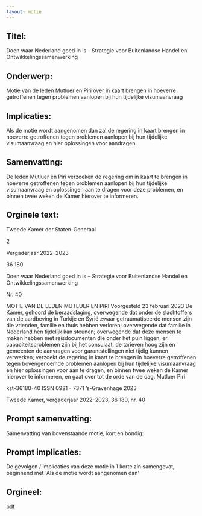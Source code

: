 ```yaml
---
layout: motie
---
```

## Titel:
Doen waar Nederland goed in is - Strategie voor Buitenlandse Handel en Ontwikkelingssamenwerking
## Onderwerp:
Motie van de leden Mutluer en Piri over in kaart brengen in hoeverre getroffenen tegen problemen aanlopen bij hun tijdelijke visumaanvraag
## Implicaties:

Als de motie wordt aangenomen dan zal de regering in kaart brengen in hoeverre getroffenen tegen problemen aanlopen bij hun tijdelijke visumaanvraag en hier oplossingen voor aandragen.
## Samenvatting:

De leden Mutluer en Piri verzoeken de regering om in kaart te brengen in hoeverre getroffenen tegen problemen aanlopen bij hun tijdelijke visumaanvraag en oplossingen aan te dragen voor deze problemen, en binnen twee weken de Kamer hierover te informeren.
## Orginele text:


Tweede Kamer der Staten-Generaal

2

Vergaderjaar 2022–2023

36 180

Doen waar Nederland goed in is – Strategie voor
Buitenlandse Handel en
Ontwikkelingssamenwerking

Nr. 40

MOTIE VAN DE LEDEN MUTLUER EN PIRI
Voorgesteld 23 februari 2023
De Kamer,
gehoord de beraadslaging,
overwegende dat onder de slachtoffers van de aardbeving in Turkije en
Syrië zwaar getraumatiseerde mensen zijn die vrienden, familie en thuis
hebben verloren;
overwegende dat familie in Nederland hen tijdelijk kan steunen;
overwegende dat deze mensen te maken hebben met reisdocumenten die
onder het puin liggen, er capaciteitsproblemen zijn bij het consulaat, de
tarieven hoog zijn en gemeenten de aanvragen voor garantstellingen niet
tijdig kunnen verwerken;
verzoekt de regering in kaart te brengen in hoeverre getroffenen tegen
bovengenoemde problemen aanlopen bij hun tijdelijke visumaanvraag en
hier oplossingen voor aan te dragen, en binnen twee weken de Kamer
hierover te informeren,
en gaat over tot de orde van de dag.
Mutluer
Piri

kst-36180-40
ISSN 0921 - 7371
’s-Gravenhage 2023

Tweede Kamer, vergaderjaar 2022–2023, 36 180, nr. 40


## Prompt samenvatting:
Samenvatting van bovenstaande motie, kort en bondig:


## Prompt implicaties:
De gevolgen / implicaties van deze motie in 1 korte zin samengevat, beginnend met 'Als de motie wordt aangenomen dan' 

## Orgineel:
[pdf](https://gegevensmagazijn.tweedekamer.nl/OData/v4/2.0/Document(7b30635b-100e-43ec-a0d2-0aebce60061f)/resource)
